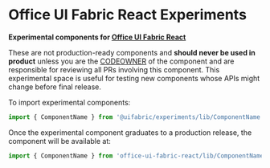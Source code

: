 # Office UI Fabric React Experiments

**Experimental components for [Office UI Fabric React](http://dev.microsoft.com/fabric)**

These are not production-ready components and **should never be used in product** unless you are the [CODEOWNER](https://github.com/OfficeDev/office-ui-fabric-react/blob/master/.github/CODEOWNERS) of the component and are responsible for reviewing all PRs involving this component. This experimental space is useful for testing new components whose APIs might change before final release.

To import experimental components:

```js
import { ComponentName } from '@uifabric/experiments/lib/ComponentName';
```

Once the experimental component graduates to a production release, the component will be available at:

```js
import { ComponentName } from 'office-ui-fabric-react/lib/ComponentName';
```
